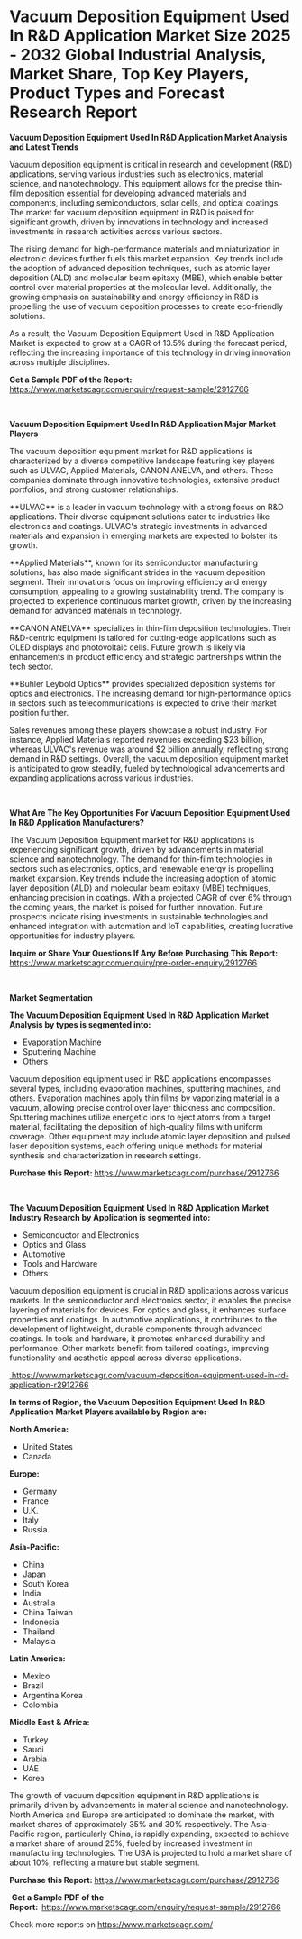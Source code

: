 <p><h1>Vacuum Deposition Equipment Used In R&D Application Market Size 2025 - 2032 Global Industrial Analysis, Market Share, Top Key Players, Product Types and Forecast Research Report</h1></p><p><strong>Vacuum Deposition Equipment Used In R&D Application Market Analysis and Latest Trends</strong></p>
<p><p>Vacuum deposition equipment is critical in research and development (R&D) applications, serving various industries such as electronics, material science, and nanotechnology. This equipment allows for the precise thin-film deposition essential for developing advanced materials and components, including semiconductors, solar cells, and optical coatings. The market for vacuum deposition equipment in R&D is poised for significant growth, driven by innovations in technology and increased investments in research activities across various sectors. </p><p>The rising demand for high-performance materials and miniaturization in electronic devices further fuels this market expansion. Key trends include the adoption of advanced deposition techniques, such as atomic layer deposition (ALD) and molecular beam epitaxy (MBE), which enable better control over material properties at the molecular level. Additionally, the growing emphasis on sustainability and energy efficiency in R&D is propelling the use of vacuum deposition processes to create eco-friendly solutions. </p><p>As a result, the Vacuum Deposition Equipment Used in R&D Application Market is expected to grow at a CAGR of 13.5% during the forecast period, reflecting the increasing importance of this technology in driving innovation across multiple disciplines.</p></p>
<p><strong>Get a Sample PDF of the Report:&nbsp;</strong> <a href="https://www.marketscagr.com/enquiry/request-sample/2912766?utm_campaign=2660&utm_medium=2&utm_source=Github&utm_content=ia&utm_term=12032025&utm_id=vacuum-deposition-equipment-used-in-rd-application">https://www.marketscagr.com/enquiry/request-sample/2912766</a></p>
<p>&nbsp;</p>
<p><strong>Vacuum Deposition Equipment Used In R&D Application Major Market Players</strong></p>
<p><p>The vacuum deposition equipment market for R&D applications is characterized by a diverse competitive landscape featuring key players such as ULVAC, Applied Materials, CANON ANELVA, and others. These companies dominate through innovative technologies, extensive product portfolios, and strong customer relationships.</p><p>**ULVAC** is a leader in vacuum technology with a strong focus on R&D applications. Their diverse equipment solutions cater to industries like electronics and coatings. ULVAC's strategic investments in advanced materials and expansion in emerging markets are expected to bolster its growth.</p><p>**Applied Materials**, known for its semiconductor manufacturing solutions, has also made significant strides in the vacuum deposition segment. Their innovations focus on improving efficiency and energy consumption, appealing to a growing sustainability trend. The company is projected to experience continuous market growth, driven by the increasing demand for advanced materials in technology.</p><p>**CANON ANELVA** specializes in thin-film deposition technologies. Their R&D-centric equipment is tailored for cutting-edge applications such as OLED displays and photovoltaic cells. Future growth is likely via enhancements in product efficiency and strategic partnerships within the tech sector.</p><p>**Buhler Leybold Optics** provides specialized deposition systems for optics and electronics. The increasing demand for high-performance optics in sectors such as telecommunications is expected to drive their market position further.</p><p>Sales revenues among these players showcase a robust industry. For instance, Applied Materials reported revenues exceeding $23 billion, whereas ULVAC's revenue was around $2 billion annually, reflecting strong demand in R&D settings. Overall, the vacuum deposition equipment market is anticipated to grow steadily, fueled by technological advancements and expanding applications across various industries.</p></p>
<p>&nbsp;</p>
<p><strong>What Are The Key Opportunities For Vacuum Deposition Equipment Used In R&D Application Manufacturers?</strong></p>
<p><p>The Vacuum Deposition Equipment market for R&D applications is experiencing significant growth, driven by advancements in material science and nanotechnology. The demand for thin-film technologies in sectors such as electronics, optics, and renewable energy is propelling market expansion. Key trends include the increasing adoption of atomic layer deposition (ALD) and molecular beam epitaxy (MBE) techniques, enhancing precision in coatings. With a projected CAGR of over 6% through the coming years, the market is poised for further innovation. Future prospects indicate rising investments in sustainable technologies and enhanced integration with automation and IoT capabilities, creating lucrative opportunities for industry players.</p></p>
<p><strong>Inquire or Share Your Questions If Any Before Purchasing This Report:</strong> <a href="https://www.marketscagr.com/enquiry/pre-order-enquiry/2912766?utm_campaign=2660&utm_medium=2&utm_source=Github&utm_content=ia&utm_term=12032025&utm_id=vacuum-deposition-equipment-used-in-rd-application">https://www.marketscagr.com/enquiry/pre-order-enquiry/2912766</a></p>
<p>&nbsp;</p>
<p><strong>Market Segmentation</strong></p>
<p><strong>The Vacuum Deposition Equipment Used In R&D Application Market Analysis by types is segmented into:</strong></p>
<p><ul><li>Evaporation Machine</li><li>Sputtering Machine</li><li>Others</li></ul></p>
<p><p>Vacuum deposition equipment used in R&D applications encompasses several types, including evaporation machines, sputtering machines, and others. Evaporation machines apply thin films by vaporizing material in a vacuum, allowing precise control over layer thickness and composition. Sputtering machines utilize energetic ions to eject atoms from a target material, facilitating the deposition of high-quality films with uniform coverage. Other equipment may include atomic layer deposition and pulsed laser deposition systems, each offering unique methods for material synthesis and characterization in research settings.</p></p>
<p><strong>Purchase this Report:&nbsp;</strong><a href="https://www.marketscagr.com/purchase/2912766?utm_campaign=2660&utm_medium=2&utm_source=Github&utm_content=ia&utm_term=12032025&utm_id=vacuum-deposition-equipment-used-in-rd-application">https://www.marketscagr.com/purchase/2912766</a></p>
<p>&nbsp;</p>
<p><strong>The Vacuum Deposition Equipment Used In R&D Application Market Industry Research by Application is segmented into:</strong></p>
<p><ul><li>Semiconductor and Electronics</li><li>Optics and Glass</li><li>Automotive</li><li>Tools and Hardware</li><li>Others</li></ul></p>
<p><p>Vacuum deposition equipment is crucial in R&D applications across various markets. In the semiconductor and electronics sector, it enables the precise layering of materials for devices. For optics and glass, it enhances surface properties and coatings. In automotive applications, it contributes to the development of lightweight, durable components through advanced coatings. In tools and hardware, it promotes enhanced durability and performance. Other markets benefit from tailored coatings, improving functionality and aesthetic appeal across diverse applications.</p></p>
<p><a href="https://www.marketscagr.com/vacuum-deposition-equipment-used-in-rd-application-r2912766?utm_campaign=2660&utm_medium=2&utm_source=Github&utm_content=ia&utm_term=12032025&utm_id=vacuum-deposition-equipment-used-in-rd-application">&nbsp;https://www.marketscagr.com/vacuum-deposition-equipment-used-in-rd-application-r2912766</a></p>
<p><strong>In terms of Region, the Vacuum Deposition Equipment Used In R&D Application Market Players available by Region are:</strong></p>
<p>
    <p> <strong> North America: </strong>
        <ul>
            <li>United States</li>
            <li>Canada</li>
        </ul>
        </p> 
    <p> <strong> Europe: </strong>
        <ul>
            <li>Germany</li>
            <li>France</li>
            <li>U.K.</li>
            <li>Italy</li>
            <li>Russia</li>
        </ul>
        </p> 
    <p> <strong> Asia-Pacific: </strong>
        <ul>
            <li>China</li>
            <li>Japan</li>
            <li>South Korea</li>
            <li>India</li>
            <li>Australia</li>
            <li>China Taiwan</li>
            <li>Indonesia</li>
            <li>Thailand</li>
            <li>Malaysia</li>
        </ul>
        </p> 
    <p> <strong> Latin America: </strong>
        <ul>
            <li>Mexico</li>
            <li>Brazil</li>
            <li>Argentina Korea</li>
            <li>Colombia</li>
        </ul>
        </p> 
    <p> <strong> Middle East & Africa: </strong>
        <ul>
            <li>Turkey</li>
            <li>Saudi</li>
            <li>Arabia</li>
            <li>UAE</li>
            <li>Korea</li>
        </ul>
    </p>
    </p>
<p><p>The growth of vacuum deposition equipment in R&D applications is primarily driven by advancements in material science and nanotechnology. North America and Europe are anticipated to dominate the market, with market shares of approximately 35% and 30% respectively. The Asia-Pacific region, particularly China, is rapidly expanding, expected to achieve a market share of around 25%, fueled by increased investment in manufacturing technologies. The USA is projected to hold a market share of about 10%, reflecting a mature but stable segment.</p></p>
<p><strong>Purchase this Report: </strong><a href="https://www.marketscagr.com/purchase/2912766?utm_campaign=2660&utm_medium=2&utm_source=Github&utm_content=ia&utm_term=12032025&utm_id=vacuum-deposition-equipment-used-in-rd-application">https://www.marketscagr.com/purchase/2912766</a></p>
<p>&nbsp;<strong>Get a Sample PDF of the Report:&nbsp;&nbsp;</strong><a href="https://www.marketscagr.com/enquiry/request-sample/2912766?utm_campaign=2660&utm_medium=2&utm_source=Github&utm_content=ia&utm_term=12032025&utm_id=vacuum-deposition-equipment-used-in-rd-application">https://www.marketscagr.com/enquiry/request-sample/2912766</a></p>
<p><strong></strong></p>
<p>Check more reports on <a href="https://www.marketscagr.com/?utm_campaign=2660&utm_medium=2&utm_source=Github&utm_content=ia&utm_term=12032025&utm_id=vacuum-deposition-equipment-used-in-rd-application">https://www.marketscagr.com/</a></p>